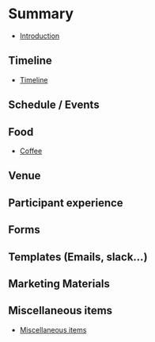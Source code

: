 # Summary

- [Introduction](README.md)

## Timeline
- [Timeline](Timeline.md)
## Schedule / Events

## Food

- [Coffee](Food/coffee.md)

## Venue

## Participant experience

## Forms

## Templates (Emails, slack...)

## Marketing Materials

## Miscellaneous items
- [Miscellaneous items](Miscellaneous_Items/Misc.md)


